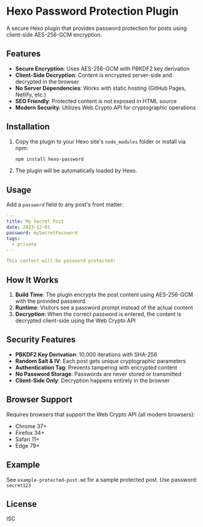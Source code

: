 # Hexo Password Protection Plugin

A secure Hexo plugin that provides password protection for posts using client-side AES-256-GCM encryption.

## Features

- **Secure Encryption**: Uses AES-256-GCM with PBKDF2 key derivation
- **Client-Side Decryption**: Content is encrypted server-side and decrypted in the browser
- **No Server Dependencies**: Works with static hosting (GitHub Pages, Netlify, etc.)
- **SEO Friendly**: Protected content is not exposed in HTML source
- **Modern Security**: Utilizes Web Crypto API for cryptographic operations

## Installation

1. Copy the plugin to your Hexo site's `node_modules` folder or install via npm:
   ```bash
   npm install hexo-password
   ```

2. The plugin will be automatically loaded by Hexo.

## Usage

Add a `password` field to any post's front matter:

```yaml
---
title: My Secret Post
date: 2023-12-01
password: mySecretPassword
tags:
  - private
---

This content will be password protected!
```

## How It Works

1. **Build Time**: The plugin encrypts the post content using AES-256-GCM with the provided password
2. **Runtime**: Visitors see a password prompt instead of the actual content
3. **Decryption**: When the correct password is entered, the content is decrypted client-side using the Web Crypto API

## Security Features

- **PBKDF2 Key Derivation**: 10,000 iterations with SHA-256
- **Random Salt & IV**: Each post gets unique cryptographic parameters
- **Authentication Tag**: Prevents tampering with encrypted content
- **No Password Storage**: Passwords are never stored or transmitted
- **Client-Side Only**: Decryption happens entirely in the browser

## Browser Support

Requires browsers that support the Web Crypto API (all modern browsers):
- Chrome 37+
- Firefox 34+
- Safari 11+
- Edge 79+

## Example

See `example-protected-post.md` for a sample protected post. Use password: `secret123`

## License

ISC